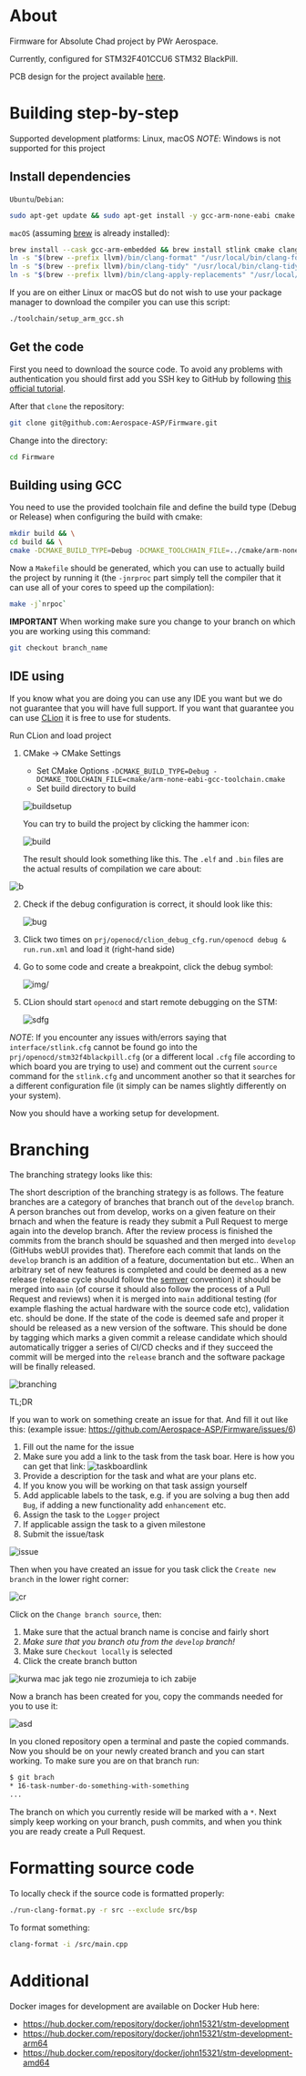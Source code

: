 # About

Firmware for Absolute Chad project by PWr Aerospace.

Currently, configured for STM32F401CCU6 STM32 BlackPill.

PCB design for the project available [here](https://github.com/Aerospace-ASP/Hardware).

# Building step-by-step

Supported development platforms: Linux, macOS
*NOTE*: Windows is not supported for this project

## Install dependencies

`Ubuntu`/`Debian`:

```bash
sudo apt-get update && sudo apt-get install -y gcc-arm-none-eabi cmake git stlink-tools lbzip2 wget curl clang-format clang-tidy openocd minicom
```

`macOS` (assuming [brew](https://brew.sh/) is already installed):

```bash
brew install --cask gcc-arm-embedded && brew install stlink cmake clang-format llvm minicom openocd && \
ln -s "$(brew --prefix llvm)/bin/clang-format" "/usr/local/bin/clang-format" && \
ln -s "$(brew --prefix llvm)/bin/clang-tidy" "/usr/local/bin/clang-tidy" && \
ln -s "$(brew --prefix llvm)/bin/clang-apply-replacements" "/usr/local/bin/clang-apply-replacements"
```

If you are on either Linux or macOS but do not wish to use your package manager to download the compiler you can use this script:

```bash
./toolchain/setup_arm_gcc.sh
```

## Get the code

First you need to download the source code. To avoid any problems with authentication you should first add you SSH key to GitHub by following [this official tutorial](https://docs.github.com/en/authentication/connecting-to-github-with-ssh/adding-a-new-ssh-key-to-your-github-account).

After that `clone` the repository:

```bash
git clone git@github.com:Aerospace-ASP/Firmware.git
```

Change into the directory:

```bash
cd Firmware
```

## Building using GCC

You need to use the provided toolchain file and define the build type (Debug or Release) when configuring the build with cmake:

```bash
mkdir build && \
cd build && \
cmake -DCMAKE_BUILD_TYPE=Debug -DCMAKE_TOOLCHAIN_FILE=../cmake/arm-none-eabi-gcc-toolchain.cmake ..
```

Now a `Makefile` should be generated, which you can use to actually build the project by running it (the `-jnrproc` part simply tell the compiler that it can use all of your cores to speed up the compilation):

```bash
make -j`nrpoc`
```

**IMPORTANT** When working make sure you change to your branch on which you are working using this command:

```bash
git checkout branch_name
```

## IDE using

If you know what you are doing you can use any IDE you want but we do not guarantee that you will have full support. If you want that guarantee you can use [CLion](https://www.jetbrains.com/clion/) it is free to use for students.

Run CLion and load project

1. CMake -> CMake Settings

    * Set CMake Options `-DCMAKE_BUILD_TYPE=Debug -DCMAKE_TOOLCHAIN_FILE=cmake/arm-none-eabi-gcc-toolchain.cmake`
    * Set build directory to build

    ![buildsetup](img/clion_config.png)

    You can try to build the project by clicking the hammer icon:

    ![build](img/build.png)

    The result should look something like this. The `.elf` and `.bin` files are the actual results of compilation we care about:

![b](img/after_build.png)

2. Check if the debug configuration is correct, it should look like this:

    ![bug](img/debug_conf.png)

3. Click two times on `prj/openocd/clion_debug_cfg.run/openocd debug & run.run.xml` and load it (right-hand side)

4. Go to some code and create a breakpoint, click the debug symbol:

    ![img/](img/debugging.png)

5. CLion should start `openocd` and start remote debugging on the STM:

    ![sdfg](img/final_debug.png)

*NOTE*: If you encounter any issues with/errors saying that `interface/stlink.cfg` cannot
be found go into the `prj/openocd/stm32f4blackpill.cfg` (or a different local `.cfg` file
according to which board you are trying to use) and comment out the current `source`
command for the `stlink.cfg` and uncomment another so that it searches for a
different configuration file (it simply can be names slightly differently on your system).

Now you should have a working setup for development.

# Branching

The branching strategy looks like this:

The short description of the branching strategy is as follows. The feature branches are a category of branches that branch out of the `develop` branch. A person branches out from develop, works on a given feature on their brnach and when the feature is ready they submit a Pull Request to merge again into the develop branch. After the review process is finished the commits from the branch should be squashed and then merged into `develop` (GitHubs webUI provides that). Therefore each commit that lands on the `develop` branch is an addition of a feature, documentation but etc.. When an arbitrary set of new features is completed and could be deemed as a new release (release cycle should follow the [semver](https://semver.org/) convention) it should be merged into `main` (of course it should also follow the process of a Pull Request and reviews) when it is merged into `main` additional testing (for example flashing the actual hardware with the source code etc), validation etc. should be done. If the state of the code is deemed safe and proper it should be released as a new version of the software. This should be done by tagging which marks a given commit a release candidate which should automatically trigger a series of CI/CD checks and if they succeed the commit will be merged into the `release` branch and the software package will be finally released.

![branching](img/branching.png)

TL;DR

If you wan to work on something create an issue for that. And fill it out like this:
(example issue: <https://github.com/Aerospace-ASP/Firmware/issues/6>)

1. Fill out the name for the issue
2. Make sure you add a link to the task from the task boar. Here is how you can get that link:
    ![taskboardlink](img/taskboard_link.png)
3. Provide a description for the task and what are your plans etc.
4. If you know you will be working on that task assign yourself
5. Add applicable labels to the task, e.g. if you are solving a bug then add `Bug`, if adding a new functionality add `enhancement` etc.
6. Assign the task to the `Logger` project
7. If applicable assign the task to a given milestone
8. Submit the issue/task

![issue](img/task_issue_creation.png)

Then when you have created an issue for you task click the `Create new branch` in the lower right corner:

![cr](img/create_a_branch.png)

Click on the `Change branch source`, then:

1. Make sure that the actual branch name is concise and fairly short
2. *Make sure that you branch otu from the `develop` branch!*
3. Make sure `Checkout locally` is selected
4. Click the create branch button

![kurwa mac jak tego nie zrozumieja to ich zabije](img/actual_create_branch.png)

Now a branch has been created for you, copy the commands needed for you to use it:

![asd](img/checkout_kurwa.png)

In you cloned repository open a terminal and paste the copied commands. Now you should be on your newly created branch and you can start working. To make sure you are on that branch run:

```bash
$ git brach
* 16-task-number-do-something-with-something
...
```

The branch on which you currently reside will be marked with a `*`.
Next simply keep working on your branch, push commits, and when you think you are ready create a Pull Request.

<!-- ## Future toolchain improvements

<https://github.com/ucgosupl/stm32f4_template>

to installl
lbzip2 cmake -->

# Formatting source code

To locally check if the source code is formatted properly:

```bash
./run-clang-format.py -r src --exclude src/bsp
```

To format something:

```bash
clang-format -i /src/main.cpp
```

# Additional

Docker images for development are available on Docker Hub here:

* <https://hub.docker.com/repository/docker/john15321/stm-development>
* <https://hub.docker.com/repository/docker/john15321/stm-development-arm64>
* <https://hub.docker.com/repository/docker/john15321/stm-development-amd64>
